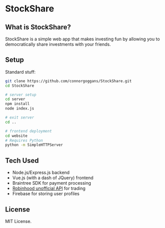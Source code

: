 # StockShare

## What is StockShare?
StockShare is a simple web app that makes investing fun by allowing you to democratically share investments with your friends.

## Setup
Standard stuff: 

```bash
git clone https://github.com/connorgoggans/StockShare.git
cd StockShare

# server setup
cd server
npm install
node index.js

# exit server
cd ..

# frontend deployment
cd website
# Requires Python
python -m SimpleHTTPServer

```

## Tech Used
* Node.js/Express.js backend
* Vue.js (with a dash of JQuery) frontend
* Braintree SDK for payment processing
* [Robinhood unofficial API](https://urbanoalvarez.es/robinhood-node/) for trading
* Firebase for storing user profiles

## License
MIT License.